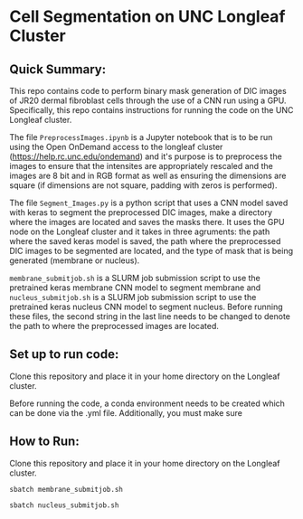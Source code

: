 Cell Segmentation on UNC Longleaf Cluster
================
## Quick Summary:
This repo contains code to perform binary mask generation of DIC images of JR20 dermal fibroblast cells through the use of a CNN run using a GPU. Specifically, this repo contains instructions for running the code on the UNC Longleaf cluster. 

The file `PreprocessImages.ipynb` is a Jupyter notebook that is to be run using the Open OnDemand access to the longleaf cluster (<https://help.rc.unc.edu/ondemand>) and it's purpose is to preprocess the images to ensure that the intensites are appropriately rescaled and the images are 8 bit and in RGB format as well as ensuring the dimensions are square (if dimensions are not square, padding with zeros is performed).

The file `Segment_Images.py` is a python script that uses a CNN model saved with keras to segment the preprocessed DIC images, make a directory where the images are located and saves the masks there. It uses the GPU node on the Longleaf cluster and it takes in three agruments: the path where the saved keras model is saved, the path where the preprocessed DIC images to be segmented are located, and the type of mask that is being generated (membrane or nucleus).

`membrane_submitjob.sh` is a SLURM job submission script to use the pretrained keras membrane CNN model to segment membrane and `nucleus_submitjob.sh` is a SLURM job submission script to use the pretrained keras nucleus CNN model to segment nucleus. Before running these files, the second string in the last line needs to be changed to denote the path to where the preprocessed images are located.

## Set up to run code:
Clone this repository and place it in your home directory on the Longleaf cluster.

Before running the code, a conda environment needs to be created which can be done via the .yml file. Additionally, you must make sure 

## How to Run:
Clone this repository and place it in your home directory on the Longleaf cluster.

```
sbatch membrane_submitjob.sh
```

```
sbatch nucleus_submitjob.sh
```